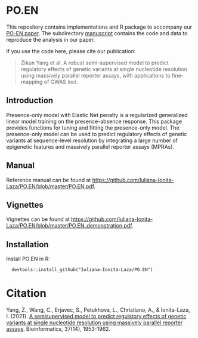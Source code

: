 # PO.EN

<!-- An Elastic-Net Regularized Presence-Only Model -->
This repository contains implementations and R package to accompany our [PO-EN paper](https://pubmed.ncbi.nlm.nih.gov/33515242/). The subdirectory [manuscript](https://github.com/Iuliana-Ionita-Laza/PO.EN/tree/master/manuscript) contains the code and data to reproduce the analysis in our paper.

If you use the code here, please cite our publication:

> Zikun Yang et al. A robust semi-supervised model to predict regulatory effects of genetic variants at single nucleotide resolution using massively parallel reporter assays, with applications to fine-mapping of GWAS loci.

## Introduction

Presence-only model with Elastic Net penalty is a regularized generalized linear model training on the presence-absence response. This package provides functions for tuning and fitting the presence-only model. The presence-only model can be used to predict regulatory effects of genetic variants at sequence-level resolution by integrating a large number of epigenetic features and massively parallel reporter assays (MPRAs).

## Manual

Reference manual can be found at https://github.com/Iuliana-Ionita-Laza/PO.EN/blob/master/PO.EN.pdf.

## Vignettes

Vignettes can be found at https://github.com/Iuliana-Ionita-Laza/PO.EN/blob/master/PO.EN_demonstration.pdf.

## Installation

Install PO.EN in R: 

```
  devtools::install_github("Iuliana-Ionita-Laza/PO.EN")
```

# Citation

Yang, Z., Wang, C., Erjavec, S., Petukhova, L., Christiano, A., & Ionita-Laza, I. (2021). [A semisupervised model to predict regulatory effects of genetic variants at single nucleotide resolution using massively parallel reporter assays](https://pubmed.ncbi.nlm.nih.gov/33515242/). Bioinformatics, 37(14), 1953-1962.
